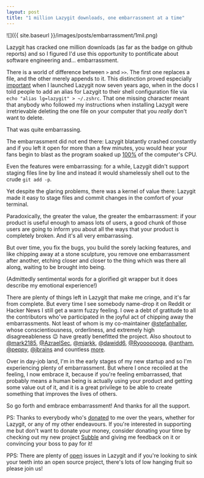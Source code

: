 ```yaml
---
layout: post
title: "1 million Lazygit downloads, one embarrassment at a time"
---
```


![]({{ site.baseurl }}/images/posts/embarrassment/1mil.png)

Lazygit has cracked one million downloads (as far as the badge on github reports) and so I figured I'd use this opportunity to pontificate about software engineering and... embarrassment.

There is a world of difference between `>` and `>>`. The first one replaces a file, and the other merely appends to it. This distinction proved especially [important](https://github.com/jesseduffield/lazygit/issues/7) when I launched Lazygit now seven years ago, when in the docs I told people to add an alias for Lazygit to their shell configuration file via `echo "alias lg=lazygit" > ~/.zshrc`. That one missing character meant that anybody who followed my instructions when installing Lazygit were irretrievable deleting the one file on your computer that you _really_ don't want to delete.

That was quite embarrassing.

The embarrassment did not end there: Lazygit blatantly crashed constantly and if you left it open for more than a few minutes, you would hear your fans begin to blast as the program soaked up [100%](https://github.com/jesseduffield/lazygit/issues/131) of the computer's CPU.

Even the features were embarrassing: for a while, Lazygit didn't support staging files line by line and instead it would shamelessly shell out to the crude `git add -p`.

Yet despite the glaring problems, there was a kernel of value there: Lazygit made it easy to stage files and commit changes in the comfort of your terminal.

Paradoxically, the greater the value, the greater the embarrassment: if your product is useful enough to amass lots of users, a good chunk of those users are going to inform you about all the ways that your product is completely broken. And it's all very embarrassing.

But over time, you fix the bugs, you build the sorely lacking features, and like chipping away at a stone sculpture, you remove one embarrassment after another, etching closer and closer to the thing which was there all along, waiting to be brought into being.

(Admittedly sentimental words for a glorified git wrapper but it does describe my emotional experience!)

There are plenty of things left in Lazygit that make me cringe, and it's far from complete. But every time I see somebody name-drop it on Reddit or Hacker News I still get a warm fuzzy feeling. I owe a debt of gratitude to all the contributors who've participated in the joyful act of chipping away the embarrassments. Not least of whom is my co-maintainer [@stefanhaller](https://github.com/stefanhaller), whose conscientiousness, orderliness, and extremely high disagreeableness 😉 have greatly benefitted the project. Also shoutout to [@mark2185](https://github.com/mark2185), [@AzraelSec](https://github.com/AzraelSec), [@mjarkk](https://github.com/mjarkk), [@dawidd6](https://github.com/dawidd6), [@Ryooooooga](https://github.com/Ryooooooga), [@antham](https://github.com/antham), [@peppy](https://github.com/peppy), [@jbrains](https://github.com/jbrains) and countless [more](https://github.com/jesseduffield/lazygit/graphs/contributors).

Over in day-job land, I'm in the early stages of my new startup and so I'm experiencing plenty of embarrassment. But where I once recoiled at the feeling, I now embrace it, because if you're feeling embarrassed, that probably means a human being is actually using your product and getting some value out of it, and it is a great privilege to be able to create something that improves the lives of others.

So go forth and embrace embarrassment! And thanks for all the support.

PS: Thanks to everybody who's [donated](https://github.com/sponsors/jesseduffield) to me over the years, whether for Lazygit, or any of my other endeavours. If you're interested in supporting me but don't want to donate your money, consider donating your time by checking out my new project [Subble](https://www.subble.com/) and giving me feedback on it or convincing your boss to pay for it!

PPS: There are plenty of [open](https://github.com/jesseduffield/lazygit/issues?q=sort%3Aupdated-desc%20is%3Aissue%20is%3Aopen%20label%3A%22good%20first%20issue%22) issues in Lazygit and if you're looking to sink your teeth into an open source project, there's lots of low hanging fruit so please join us!
